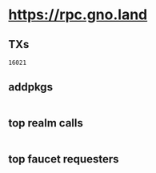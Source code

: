 # https://rpc.gno.land

## TXs
```
16021
```

## addpkgs
```
```

## top realm calls
```
```

## top faucet requesters
```
```

